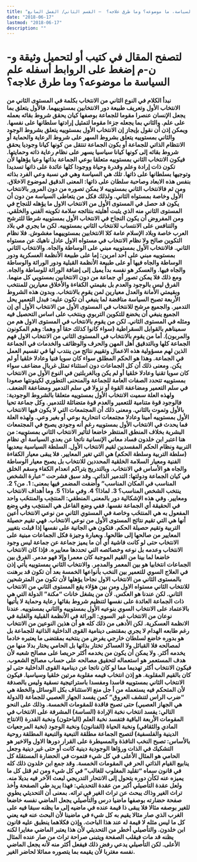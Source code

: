 ```yaml
---
title: "علم السياسة، ما موضوعه؟ وما طرق علاجه؟  – القسم الثاني/ الفصل السابع"
date: "2018-06-17"
lastmod: "2018-06-17"
description: ""
---
```

# **لتصفح المقال في كتيب أو لتحميل وثيقة و-ن-م إضغط على الروابط أسفله** **علم السياسة ما موضوعه؟ وما طرق علاجه؟**

### نبدأ الكلام في النوع الثاني من الانتخاب بكلمة في المستوى الثاني من الانتخاب الأول وتعريف طبيعة دور الانتخابين بمستوييهما. فالأول يتعلق بما يجعل الإنسان عنصرا مقوما للجماعة بوصفها كيان يحقق شروط بقائه بعمله على علم. والثاني بما يجعله جزءا مقوما لتمثيل إرادتها سلطانها على نفسها. ويمكن إذن أن نقول بإيجاز إن الانتخاب الأول بمستوييه يتعلق بشروط الوجود والثاني بمستوييه يتعلق بشروط السهر على شروط الرعاية والحماية أو الانتظام الذاتي للجماعة أو بكون الجماعة تنتقل من كونها كيانا وجوديا يحقق شروط بقائه إلى كونها كيانا سياسيا يسهر على نظام رعاية ذاته وحمايتها. فيكون الانتخاب الثاني بمستوييه متعلقا بوعي الجماعة بذاتها وعيا يؤهلها لأن تكون ذات إرادة وعلم وقدرة وحياة ووجودا كلها عائدة على ذاتها تسديدا وتوجيها بسلطانها على ذاتها. تلك هي السياسة وهي في نسبة وعي الفرد بذاته بنفس هذه الابعاد وصاحبة سلطان على ذاتها: المعنى الدقيق لموضوع الاخلاق. ومن ثم فالانتخاب الثاني بمستوييه لا يمكن تصوره من دون المرور بالانتخاب الأول وخاصة بمستواه الثاني. ولذلك فكل من يتعاطى السياسة من دون أن يكون قد حصل في المستوى الأول من الانتخاب الاول ما يؤهله للنجاح في المستوى الثاني منه الذي يثبت أهليته بنتائجه سلامة تكوينه الفني والخلقي. ومن المفروض أن يكون النجاح في الانتخاب الأول بمستوييه شرطا للترشح والتنافس على الانتساب للانتخاب الثاني بمستوييه. لكن ما يجري في بلاد العرب خاصة وبلاد الإسلام عامة كلا الانتخابين بمستوييهما مغشوش. فلا نظام التكوين صالح ولا نظام الانتخاب في مستواه الاول عادل ناهيك عن مستواه الثاني. فالانتخاب الأول بمستوييه مبني على الوساطة والجاه. والانتخاب الثاني بمستوييه مبني على أحد امرين: إما على طبيعة الأنظمة العسكرية ودور الوساطة والجاه فيها أو على طبيعة الأنظمة القبلية ودور الوراثة والوساطة والجاه فيها. والعسكر هو نفسه بدأ يميل إلى إضافة الوراثة للوساطة والجاه. ومع ذلك فلا يمكن تصور أي جماعة من دون الانتخابين بمستويي كل منهما. الفرق ليس بالوجود والعدم بل بقيمتي الكفاءة والأخلاق معيارين للمنتخب وبقيمتي الأمانة والعدل معيارين لمن يقوم بالانتخاب. وبدون هذه الشروط الأربعة تصبح السياسة مناقضة لما ينبغي أن تكون عليه: فبدل التعمير يحل التدمير. والجميع مرشح للانتخاب في المستوى الأول من الانتخاب الأول أي إن الجميع ينبغي أن يخضع للتكوين التربوي وينتخب على اساس التحصيل فيه ومثله في المستوى الثاني. لكن من يقوم بالانتخاب في المستوى الاول هم من سميناهم بالقوابل السقراطية (سواء كانوا كذلك حقا أو وهما: وهم المكونون والمربون). أما من يقوم بالانتخاب في المستوى الثاني من الانتخاب الاول فهم الجماعة كلها وبالتدقيق أهل المهن والحرف والوظائف والخدمات في الجماعة الذين لهم مسؤولية هذه الاعمال وتقييم نتائج من ينتدب لها في تقسيم العمل في الجماعة. وهذا هو الحكم المطلق سواء كان سويا فنيا وعادلا خلقيا أو لم يكن. ومعنى ذلك أن كل الجماعات دون استثناء تمثل غربال مضاعف سواء كان سويا تقنيا وعادلا خلقيا أو لم يكن وبالغربلتين في النوع الأول من الانتخاب بمستوييه تتحدد الصفات العامة للجماعة والمنحنى التطوري لكينونتها صعودا في سلم التعمير ومضاعفة القوة أو نزولا في سلم التدمير ومضاعفة الضعف. ولهذه العلة سميت الانتخاب الأول بمستوييه متعلقا بالشروط الوجودية: فالوجود قوة متنامية للتعمير والعدم قوة متضائلة للتدمير. وكل جماعة تحيا بالأول وتموت بالثاني. ومعنى ذلك أن المجتمعات التي لا يكون فيها الانتخاب الأول بمستوييه أمينا وعادلا مجتمعات انتحارية بوعي أو بغير وعي. ولهذه العلة فما يحدث في الانتخاب الأول بمستوييه رغم أنه وجودي يصبح في المجتمعات البشرية بخلاف المنطق المنتظر خاضعا لتأثير الانتخاب الثاني بمستوييه: من هنا اعتبر ابن خلدون فساد معاني الإنسانية ناتجا عن بعدي السياسة أي نظام التربية ونظام الحكم المفسدين لقيم الانتخاب الأول. السلطة السياسية ببعديها (سلطة التربية وسلطة الحكم) هي التي تغير المعايير. فلا يبقى معيار الكفاءة الفنية ومعيار السلامة الخلقية المحددين للانتخاب بل يصبح معيار الوساطة والجاه هو الأساس في الانتخاب. وبالتدريج يتراكم انعدام الكفاء وسقم الخلق في كيان الجماعة ودولتها: التدمير الذاتي. وقد سبق فشرحت “عبارة الشخص المناسب في المكان المناسب” وأضفت المضمر فيها بمعنى: 1. من؟ 2. ينتخب الشخص المناسب؟ 3. لماذا؟ 4. وفي ماذا؟ 5. وما أهداف الانتخاب ومعايير. وفي هذه الإشكالية دور بالمعنى المنطقي: المنتخِب والمنتخَب واحد في الحقيقة أي الجماعة نفسها. ففي وضع الفاعل هي المنتخِب وفي وضع المفعول به هي المنتخَب وخاصة في المستوي الثاني من نوعي الانتخاب أعين أنها هي التي تقيم نتائج المستوى الأول من نوعي الانتخاب. فهي تقيم حصيلة التربية وتقيم حصيلة الحكم. فتكون هي الجانية على نفسها إذا قبلت بتغيير المعايير من صالحها إلى طالحها. وبعبارة وجيزة فكل الجماعات مبنية على الانتخاب حتى لو كانت فاشية أي أن ما يميز جماعة عن جماعة ليس وجود الانتخاب وعدمه بل نوعه وخصائصه التي تحددها معاييره. فإذا كان الانتخاب خاضعا لما بينا من القيم الموجبة كان معمرا وإلا فهو مدمر. الفرق بين الجماعات انتخابيا هو بين المعمر والمدمر. والانتخاب الثاني بمستوييه يأتي إذن في العلاج السوي للتعمير بين النخب بأنواعها الخمسة بعد أن تكون قد برهنت بالمستوى الثاني من الانتخاب الاول نجاحا يؤهلها لأن تكون من المترشحين للانتخاب الثاني مستواه الاول ومن بين هؤلاء يقع المستوى الثاني من الانتخاب الثاني. لكن عندنا هو العكس. لأن من يشغل خانات “مكنة” الدولة التي هي ذات الجماعة العائدة على نفسها لتنظيم شروط بقائها رعاية وحماية لا يأتيها بالاعتماد على الانتخاب السوي بنوعيه الأول بمستوييه والثاني بمستوييه. عندنا نوعان من الانتخاب غير السوي: الوراثة في الأنظمة القبلية والغلبة في الانظمة العسكرية. لكن الأدهى من ذلك كله هو أن هذين النوعين من الانتخاب رغم طابعه الهدام لا يجري بمقتضى دينامية القوى الداخلية الذاتية للجماعة بل هو بدوره خاضع لسلطان خارجي يفرض من ينتخبه بمقتضى ما يعتبره خادما لمصالحه فلا القبائل ولا العساكر تختار بذاتها بل الحامي يختار بدلا منها من يخدمه أكثر. ولا يمكن أن يكون من يخدمه أكثر حريصا على مصالح شعبه لأن هدف المستعمر هو استعماله لتحقيق مصالحه على حساب مصالح الشعوب. فيكون الانتخاب أكثر تهديما مما لو كان ناتجا عن دينامية القوى الداخلية حتى لو كان بالقيم المقلوبة. هو إذن انتخاب قيمه مقلوبة مرتين خلقيا وسياسيا. فيكون الانتخاب الثاني بمستوييه فاسدا ومفسدا باستراتيجية نسقية وليس بالصدفة لأن المتحكم فيه يستعمله من أ جل منع الاستئناف بكل الوسائل والخطة هي “ضرب الراس لتنشف العروق” كمن يفسد الجهاز العصبي للجماعة (الدولة هي الجهاز العصبي) حتى تصبح فاقدة للمقومات الخمسة. وذلك على النحو التالي: يفسد انتخاب نخبة الإرادة (الساسة) المشرفة على الانتخاب في المقومات الأربعة الباقية فتفسد نخبة العلم (الباحثون) ونخبة القدرة (الانتاج المادي والثقافي) ونخبة الحياة (الفنانون) ونخبة الوجود (نخبة المرجعيات الدينية والفلسفية) لتصبح الجماعة مطلقة التبعية والتبعية المطلقة روحية بالأساس: تصبح النخب النافذة والمسيطرة على القرار دورها الاول والاخير هو التشكيك في الذات ورؤاها الوجودية دينية كانت أو حتى غير دينية وجعل الحامي هو المثال الأعلى في كل شيء فتموت في الحضارة المستقلة كل ينابيع القيام الذاتي الحر في المقومات الخمسة. وقد جمع ابن خلدون ذلك كله في قانون سماه “تقليد المغلوب للغالب” في كل شيء ومن ثم قتل كل ما يميزه عنه لكأن دوره يتحول إلى الانتحار التدريجي لبعث الآخر فيه بديلا منه. ولعل عقدة التأصيلي أكبر من عقدة التحديثي: فهذا يريد طي الصفحة وأخذ تراث الغير وذاك يبحث عن تراث الغير في تراثه. بمعنى أن التحديثي يطوي صفحة حضارته بوصفها ماضيا درس والتأصيلي يجعل الماضي نفسه خاضعا للغير بوصفه مثالا فلا يبقى ذا قيمة عنده في ماضيه إلى ما يظنه سبقا فيه على الغرب الذي صار مثالا يقيم به كل شيء في ماضينا لأن البحث عنه فيه يعني كل ما ليس مثله لا قيمة له عند هذا الباحث. وإذن فكلاهما ينطبق عليه قانون ابن خلدون. والتأصيلي أخطر من التحديثي لأن هذا يعتبر الماضي مغايرا لكنه يظنه قد مات فيقلب الصفحة ويتبنى صراحة تراث من صار عنده المثال الأعلى. لكن التأصيلي يدعي رفض ذلك فيفعل أكثر منه لأنه يجعل الماضي نفسه مغتربا لأن يقيمه بما يتصوره مماثلا لحاضر الغير.

###